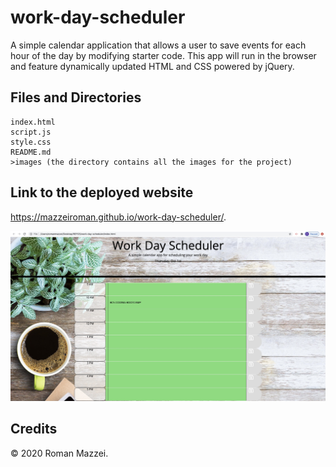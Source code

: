 # work-day-scheduler
A simple calendar application that allows a user to save events for each hour of the day by modifying starter code. This app will run in the browser and feature dynamically updated HTML and CSS powered by jQuery.

## Files and Directories

```
index.html
script.js
style.css
README.md
>images (the directory contains all the images for the project)
```

## Link to the deployed website
 https://mazzeiroman.github.io/work-day-scheduler/.

![](images/page.jpg)

## Credits

© 2020 Roman Mazzei.